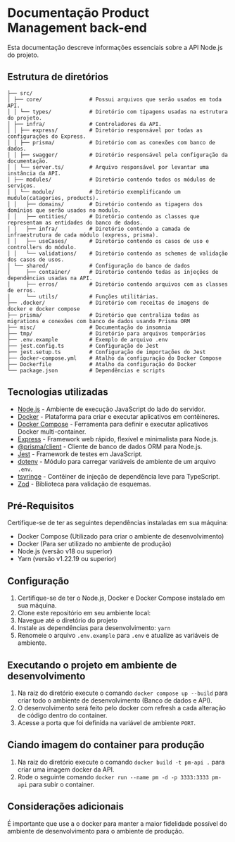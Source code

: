 # Documentação Product Management back-end

Esta documentação descreve informações essenciais sobre a API Node.js do projeto.

## Estrutura de diretórios

```
├── src/
│ ├── core/               # Possui arquivos que serão usados em toda API.
│ │ └── types/            # Diretório com tipagens usadas na estrutura do projeto.
│ ├── infra/              # Controladores da API.
│ │ ├── express/          # Diretório responsável por todas as configurações do Express.
│ │ ├── prisma/           # Diretório com as conexões com banco de dados.
│ │ ├── swagger/          # Diretório responsável pela configuração da documentação.
│ │ └── server.ts/        # Arquivo responsável por levantar uma instância da API.
│ ├── modules/            # Diretório contendo todos os módulos de serviços.
│ │ └── module/           # Diretório exemplificando um mudulo(catagories, products).
│ │   ├── domains/        # Diretório contendo as tipagens dos domínios que serão usados no modulo.
│ │   ├── entities/       # Diretório contendo as classes que representam as entidades do banco de dados.
│ │   ├── infra/          # Diretório contendo a camada de infraestrutura de cada módulo (express, prisma).
│ │   ├── useCases/       # Diretório contendo os casos de uso e controllers do módulo.
│ │   └── validations/    # Diretório contendo as schemes de validação dos casos de usos.
│ └── shared/             # Configuração do banco de dados
│     ├── container/      # Diretório contendo todas as injeções de dependências usadas na API.
│     ├── erros/          # Diretório contendo arquivos com as classes de erros.
│     └── utils/          # Funções utilitárias.
├── .docker/              # Diretório com receitas de imagens do docker e docker compose
├── prisma/               # Diretório que centraliza todas as migrations e conexões com banco de dados usando Prisma ORM
├── misc/                 # Documentação do insomnia
├── tmp/                  # Diretório para arquivos temporários
├── .env.example          # Exemplo de arquivo .env
├── jest.config.ts        # Configuração do Jest
├── jest.setup.ts         # Configuração de importações do Jest
├── docker-compose.yml    # Atalho da configuração do Docker Compose
├── Dockerfile            # Atalho da configuração do Docker
└── package.json          # Dependências e scripts
```

## Tecnologias utilizadas

- [Node.js](https://nodejs.org) - Ambiente de execução JavaScript do lado do servidor.
- [Docker](https://www.docker.com) - Plataforma para criar e executar aplicativos em contêineres.
- [Docker Compose](https://docs.docker.com/compose) - Ferramenta para definir e executar aplicativos Docker multi-container.
- [Express](https://expressjs.com) - Framework web rápido, flexível e minimalista para Node.js.
- [@prisma/client](https://www.prisma.io/client) - Cliente de banco de dados ORM para Node.js.
- [Jest](https://jestjs.io) - Framework de testes em JavaScript.
- [dotenv](https://github.com/motdotla/dotenv) - Módulo para carregar variáveis de ambiente de um arquivo `.env`.
- [tsyringe](https://github.com/microsoft/tsyringe) - Contêiner de injeção de dependência leve para TypeScript.
- [Zod](https://github.com/colinhacks/zod) - Biblioteca para validação de esquemas.

## Pré-Requisitos

Certifique-se de ter as seguintes dependências instaladas em sua máquina:

- Docker Compose (Utilizado para criar o ambiente de desenvolvimento)
- Docker (Para ser utilizado no ambiente de produção)
- Node.js (versão v18 ou superior)
- Yarn (versão v1.22.19 ou superior)

## Configuração

1. Certifique-se de ter o Node.js, Docker e Docker Compose instalado em sua máquina.
2. Clone este repositório em seu ambiente local:
3. Navegue até o diretório do projeto
4. Instale as dependências para desenvolvimento: `yarn`
5. Renomeie o arquivo `.env.example` para `.env` e atualize as variáveis de ambiente.

## Executando o projeto em ambiente de desenvolvimento

1. Na raiz do diretório execute o comando `docker compose up --build` para criar todo o ambiente de desenvolvimento (Banco de dados e API).
2. O desenvolvimento será feito pelo docker com refresh a cada alteração de código dentro do container.
3. Acesse a porta que foi definida na variável de ambiente `PORT`.

## Ciando imagem do container para produção

1. Na raiz do diretório execute o comando `docker build -t pm-api .` para criar uma imagem docker da API.
2. Rode o seguinte comando `docker run --name pm -d -p 3333:3333 pm-api` para subir o container.

## Considerações adicionais

É importante que use a o docker para manter a maior fidelidade possível do ambiente de desenvolvimento para o ambiente de produção.
